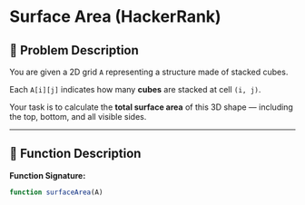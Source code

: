 # Surface Area (HackerRank)

## 🧩 Problem Description

You are given a 2D grid `A` representing a structure made of stacked cubes.

Each `A[i][j]` indicates how many **cubes** are stacked at cell `(i, j)`.

Your task is to calculate the **total surface area** of this 3D shape — including the top, bottom, and all visible sides.

---

## 🧠 Function Description

**Function Signature:**
```javascript
function surfaceArea(A)
